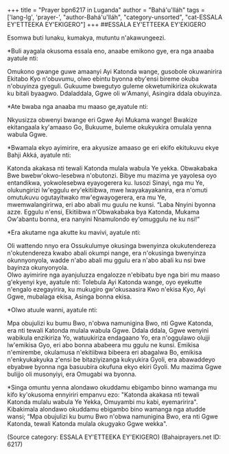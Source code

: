 +++
title = "Prayer bpn6217 in Luganda"
author = "Bahá'u'lláh"
tags = ['lang-lg', 'prayer-', "author-Bahá'u'lláh", "category-unsorted", "cat-ESSALA EY'ETTEEKA EY'EKIGERO"]
+++
##ESSALA EY'ETTEEKA EY'EKIGERO

Esomwa buti lunaku, kumakya, mutuntu n'akawungeezi.

*Buli ayagala okusoma essala eno, anaabe emikono gye, era nga anaaba ayatule nti:

Omukono gwange guwe amaanyi Ayi Katonda wange, gusobole okuwanirira Ekitabo Kyo n'obuvumu, olwo ebintu byonna eby'ensi bireme okuba n'obuyinza gyeguli.  Gukuume bwegutyo guleme okwetumikiriza okukwata ku bitali byaagwo.  Ddaladdala, Ggwe oli w'Amanyi, Asingira ddala obuyinza.

*Ate bwaba nga anaaba mu maaso ge,ayatule nti:

Nkyusizza obwenyi bwange eri Ggwe Ayi Mukama wange! Bwakize ekitangaala ky'amaaso Go, Bukuume, buleme okukyukira omulala yenna wabula Ggwe.  

*Bwamala ekyo ayimirire, era akyusize amaaso ge eri ekifo ekitukuvu ekye Bahji Akká, ayatule nti:

Katonda akakasa nti tewali Katonda mulala wabula Ye yekka. Obwakabaka Bwe bwebw'okwo-lesebwa n'obutonzi.  Bibye mu mazima ye yayolesa oyo entandikwa, yokwolesebwa eyayogerera ku. lusozi Sinayi, nga mu Ye, olukungirizi lw'eggulu ery'ekitiibwa, mwe lwayakayakanira, era n'omuti omutukuvu ogutayitwako mw'egwayogerera, era mu Ye, mwemwalangirirwa, eri abo abali mu guulu ne kunsi. “Laba Nnyini byonna azze.  Eggulu n'ensi, Ekitiibwa n'Obwakabaka bya Katonda, Mukama Ow'abantu bonna, era nanyini Nnamulondo ey'omuggulu ne ku nsi!”

*Era akutame nga akutte ku mavivi, ayatule nti:

Oli wattendo nnyo era Ossukulumye okusinga bwenyinza okukutendereza n'okutendereza kwabo abali okumpi nange, era n'okusinga bwenyinza okunnyonyola, wadde n'abo abali mu ggulu era n'abo abali ku nsi bwe bayinza okunyonyola.  
Olwo ayimirire nga ayanjuluzza engalozze n'ebibatu bye nga biri mu maaso g'ekyenyi kye, ayatule nti:
Tolebula Ayi Katonda wange, oyo eyekutte n'engalo ezegayirira, ku mukugiro gw'okusaasira Kwo n'ekisa Kyo, Ayi Ggwe, mubalaga ekisa, Asinga bonna ekisa.

*Olwo atuule wanni, ayatule nti:

Mpa obujulizi ku bumu Bwo, n'obwa namunigina Bwo, nti Ggwe Katonda, era nti tewali Katonda mulala wabula Ggwe.  Ddala ddala, Ggwe wenyini wabikula enzikiriza Yo, watuukiriza endagaano Yo, era n'oggulawo olujji lw'emikisa Gyo, eri abo bonna ababeera mu ggulu ne kunsi. Emikisa n'emirembe, okulamusa n'ekitiibwa bibeera eri abagalwa Bo, emikisa n'enkyukakyuka z'ensi be bitaziyizanga kukyukira Gyoli, era abawaddeyo ebyabwe byonna nga basuubira okufuna ekyo ekiri Gyoli. Mu mazima Ggwe bulijjo oli musonyiyi, era Omugabi wa byonna.

*Singa omuntu yenna alondawo okuddamu ebigambo binno wamanga mu kifo ky'okusoma ennyiriri empanvu ezo: "Katonda akakasa nti tewali Katonda mulalu wabula Ye Yekka, Omuyambi mu kabi, eyemaririra".  Kibakimala alondawo okuddamu ebigambo bino wamanga nga atudde wansi; “Mpa obujulizi ku bumu Bwo n'obwa namunigina Bwo, era nti Ggwe Katonda, tewali Katonda mulala okugyako Ggwe wekka".

(Source category: ESSALA EY'ETTEEKA EY'EKIGERO)
(Bahaiprayers.net ID: 6217)
